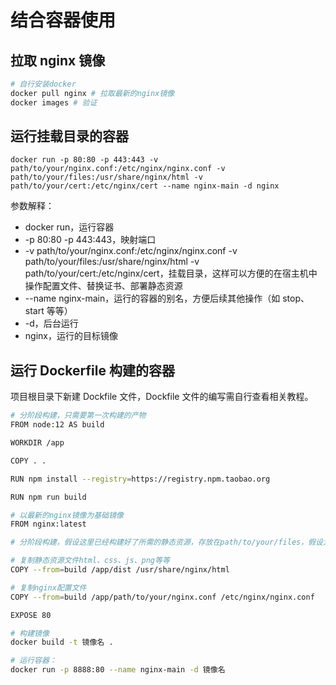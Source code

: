 # 结合容器使用

## 拉取 nginx 镜像

```bash
# 自行安装docker
docker pull nginx # 拉取最新的nginx镜像
docker images # 验证
```

## 运行挂载目录的容器

```
docker run -p 80:80 -p 443:443 -v path/to/your/nginx.conf:/etc/nginx/nginx.conf -v path/to/your/files:/usr/share/nginx/html -v path/to/your/cert:/etc/nginx/cert --name nginx-main -d nginx
```

参数解释：

- docker run，运行容器
- -p 80:80 -p 443:443，映射端口
- -v path/to/your/nginx.conf:/etc/nginx/nginx.conf -v path/to/your/files:/usr/share/nginx/html -v path/to/your/cert:/etc/nginx/cert，挂载目录，这样可以方便的在宿主机中操作配置文件、替换证书、部署静态资源
- --name nginx-main，运行的容器的别名，方便后续其他操作（如 stop、start 等等）
- -d，后台运行
- nginx，运行的目标镜像

## 运行 Dockerfile 构建的容器

项目根目录下新建 Dockfile 文件，Dockfile 文件的编写需自行查看相关教程。

```bash
# 分阶段构建，只需要第一次构建的产物
FROM node:12 AS build

WORKDIR /app

COPY . .

RUN npm install --registry=https://registry.npm.taobao.org

RUN npm run build

# 以最新的nginx镜像为基础镜像
FROM nginx:latest

# 分阶段构建，假设这里已经构建好了所需的静态资源，存放在path/to/your/files，假设为dist

# 复制静态资源文件html、css、js、png等等
COPY --from=build /app/dist /usr/share/nginx/html

# 复制nginx配置文件
COPY --from=build /app/path/to/your/nginx.conf /etc/nginx/nginx.conf

EXPOSE 80
```

```bash
# 构建镜像
docker build -t 镜像名 .

# 运行容器：
docker run -p 8888:80 --name nginx-main -d 镜像名
```
